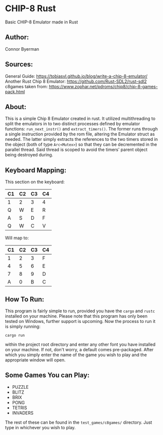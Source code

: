 # CHIP-8 Rust
Basic CHIP-8 Emulator made in Rust

## Author:
Connor Byerman

## Sources:
General Guide: https://tobiasvl.github.io/blog/write-a-chip-8-emulator/  
Another Rust Chip 8 Emulator: https://github.com/Rust-SDL2/rust-sdl2  
c8games taken from: https://www.zophar.net/pdroms/chip8/chip-8-games-pack.html

## About:
This is a simple Chip 8 Emulator created in rust. It utilized multithreading to 
split the emulators in to two distinct processes defined by emulator functions:
`run_next_instr()` and `extract_timers()`. The former runs through a single 
instruction provided by the rom file, altering the Emulator struct as needed.
The latter simply extracts the references to the two timers stored in the object
(both of type `Arc<Mutex>`) so that they can be decremented in the parallel thread.
Said thread is scoped to avoid the timers' parent object being destroyed during.

## Keyboard Mapping:
This section on the keyboard:

| C1 | C2 | C3 | C4 |
| --- | --- | --- | --- |
| 1 | 2 | 3 | 4 |
| Q | W | E | R |
| A | S | D | F |
| Q | W | C | V |

Will map to:

| C1 | C2 | C3 | C4 |
| --- | --- | --- | --- |
| 1 | 2 | 3 | F |
| 4 | 5 | 6 | E |
| 7 | 8 | 9 | D |
| A | 0 | B | C |

## How To Run:

This program is fairly simple to run, provided you have the `cargo` and `rustc`
installed on your machine. Please note that this program has only been tested 
on Windows, further support is upcoming. Now the process to run it is simply 
running:  

`cargo run`  

within the project root directory and enter any other font you have installed on 
your machine. If not, don't worry, a default comes pre-packaged. After which you 
simply enter the name of the game you wish to play and the appropriate window will 
open.

## Some Games You can Play:

- PUZZLE
- BLITZ
- BRIX
- PONG
- TETRIS
- INVADERS

The rest of these can be found in the `test_games/c8games/` directory. Just type 
in whichever you wish to play.